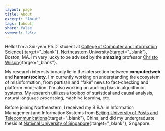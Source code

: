 ```yaml
---
layout: page
title: About
excerpt: "About"
tags: [about]
share: false
comment: false
---
```


Hello! I’m a 3rd-year Ph.D. student at [College of Computer and Information Science](https://www.ccis.northeastern.edu){:target="_blank”}, [Northeastern University](http://www.northeastern.edu){:target="_blank”}, Boston, MA. I’m very lucky to be advised by the **amazing** professor [Christo Wilson](https://cbw.sh){:target="_blank"}.

My research interests broadly lie in the intersection between **computer/web** and **human/society**. I'm currently working on understanding the ecosystem of misinformation, from partisan and “fake” news to fact-checking and platform moderation. I'm also working on auditing bias in algorithmic systems. My research utilizes a toolbox of statistical and causal analysis, natural language processing, machine learning, etc.

Before joining Northeastern, I received my B.B.A. in Information Management and Information Systems from [Beijing University of Posts and Telecommunications](http://english.bupt.edu.cn){:target="_blank"}, China, and did my undergraduate thesis at [National University of Singapore](http://www.nus.edu.sg){:target="_blank"}, Singapore.
